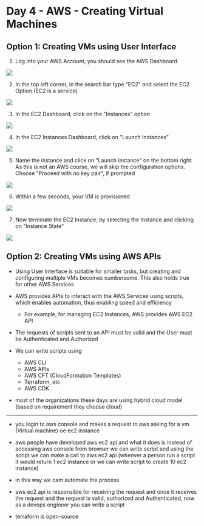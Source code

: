 # Day 4 - AWS - Creating Virtual Machines

## Option 1: Creating VMs using User Interface

1. Log into your AWS Account, you should see the AWS Dashboard

![](https://github.com/harsha-commit/devops-zero-to-hero/blob/main/Screenshots/Screenshot%202023-11-17%20at%208.16.44%E2%80%AFPM.png)

2. In the top left corner, in the search bar type "EC2" and select the EC2 Option  (EC2 is a service)

![](https://github.com/harsha-commit/devops-zero-to-hero/blob/main/Screenshots/Screenshot%202023-11-17%20at%208.18.21%E2%80%AFPM.png)

3. In the EC2 Dashboard, click on the "Instances" option

![](https://github.com/harsha-commit/devops-zero-to-hero/blob/main/Screenshots/Screenshot%202023-11-17%20at%208.20.46%E2%80%AFPM.png)

4. In the EC2 Instances Dashboard, click on "Launch Instances"

![](https://github.com/harsha-commit/devops-zero-to-hero/blob/main/Screenshots/Screenshot%202023-11-17%20at%208.22.38%E2%80%AFPM.png)

5. Name the instance and click on "Launch Instance" on the bottom right. As this is not an AWS course, we will skip the configuration options. Choose "Proceed with no key pair", if prompted

![](https://github.com/harsha-commit/devops-zero-to-hero/blob/main/Screenshots/Screenshot%202023-11-17%20at%208.23.50%E2%80%AFPM.png)

6. Within a few seconds, your VM is provisioned

![](https://github.com/harsha-commit/devops-zero-to-hero/blob/main/Screenshots/Screenshot%202023-11-17%20at%208.26.50%E2%80%AFPM.png)

7. Now terminate the EC2 Instance, by selecting the Instance and clicking on "Instance State"

![](https://github.com/harsha-commit/devops-zero-to-hero/blob/main/Screenshots/Screenshot%202023-11-17%20at%208.29.01%E2%80%AFPM.png)

## Option 2: Creating VMs using AWS APIs

- Using User Interface is suitable for smaller tasks, but creating and configuring multiple VMs becomes cumbersome. This also holds true for other AWS Services
- AWS provides APIs to interact with the AWS Services using scripts, which enables automation, thus enabling speed and efficiency
	- For example, for managing EC2 Instances, AWS provides AWS EC2 API
- The requests of scripts sent to an API must be valid and the User must be Authenticated and Authorized
- We can write scripts using
	- AWS CLI
	- AWS APIs
	- AWS CFT (CloudFormation Templates)
	- Terraform, etc
	- AWS CDK


- most of the organizations these days are using hybrid cloud model (based on requirement they choose cloud)

**********************************************************************************

- you login to aws console and makes a request to aws asking for a vm (Virtual machine) oe ec2 instance
- aws people have developed aws ec2 api and what it does is instead of accessing aws console from browser we can write script and using the script we can make a call to aws ec2 api (whenver a person run a script it would return 1 ec2 instance or we can write script to create 10 ec2 instance) 
- in this way we cam automate the process

- aws ec2 api is responsible for receiving the request and once it receives the request and the request is valid, authorized and Authenticated, now as a devops engineer you can write a script

- terraform is open-source


